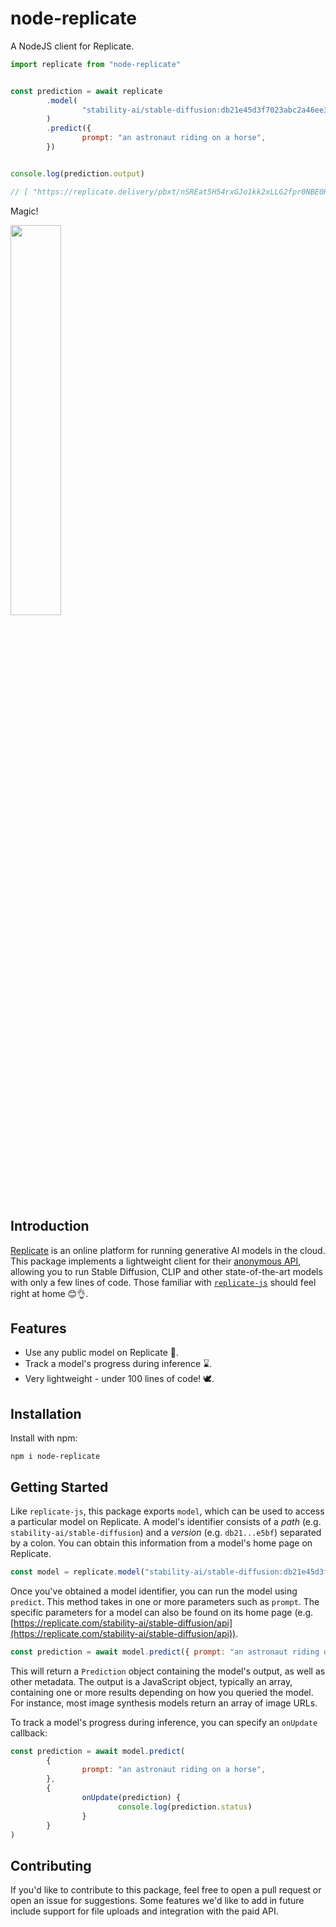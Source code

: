 # node-replicate

A NodeJS client for Replicate.


```js
import replicate from "node-replicate"


const prediction = await replicate
        .model(
                "stability-ai/stable-diffusion:db21e45d3f7023abc2a46ee38a23973f6dce16bb082a930b0c49861f96d1e5bf",
        )
        .predict({
                prompt: "an astronaut riding on a horse",
        })


console.log(prediction.output)

// [ "https://replicate.delivery/pbxt/nSREat5H54rxGJo1kk2xLLG2fpr0NBE0HBD5L0jszLoy8oSIA/out-0.png" ]
```

Magic!

<img src='https://replicate.delivery/pbxt/nSREat5H54rxGJo1kk2xLLG2fpr0NBE0HBD5L0jszLoy8oSIA/out-0.png' width=40%>


## Introduction

[Replicate](https://replicate.com) is an online platform for running generative AI models in the cloud. This package implements a lightweight client for their [anonymous API](https://replicate.com/explore), allowing you to run Stable Diffusion, CLIP and other state-of-the-art models with only a few lines of code. Those familiar with [`replicate-js`](https://github.com/replicate/replicate-js) should feel right at home 😊👌.


## Features

* Use any public model on Replicate 🔮.
* Track a model's progress during inference ⌛.
* Very lightweight - under 100 lines of code! 🕊.


## Installation

Install with npm:

```
npm i node-replicate
```


## Getting Started

Like `replicate-js`, this package exports `model`, which can be used to access a particular model on Replicate. A model's identifier consists of a *path* (e.g. `stability-ai/stable-diffusion`) and a *version* (e.g. `db21...e5bf`) separated by a colon. You can obtain this information from a model's home page on Replicate.

```js
const model = replicate.model("stability-ai/stable-diffusion:db21e45d3f7023abc2a46ee38a23973f6dce16bb082a930b0c49861f96d1e5bf")
```

Once you've obtained a model identifier, you can run the model using `predict`. This method takes in one or more parameters such as `prompt`. The specific parameters for a model can also be found on its home page (e.g. [https://replicate.com/stability-ai/stable-diffusion/api](https://replicate.com/stability-ai/stable-diffusion/api)).

```js
const prediction = await model.predict({ prompt: "an astronaut riding on a horse" })
```

This will return a `Prediction` object containing the model's output, as well as other metadata. The output is a JavaScript object, typically an array, containing one or more results depending on how you queried the model. For instance, most image synthesis models return an array of image URLs.

To track a model's progress during inference, you can specify an `onUpdate` callback:

```js
const prediction = await model.predict(
        {
                prompt: "an astronaut riding on a horse",
        }, 
        {
                onUpdate(prediction) {
                        console.log(prediction.status) 
                }
        }
)
```


## Contributing

If you'd like to contribute to this package, feel free to open a pull request or open an issue for suggestions. Some features we'd like to add in future include support for file uploads and integration with the paid API.
